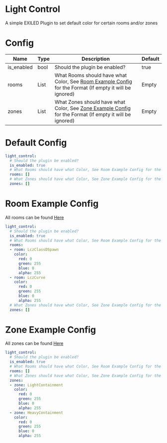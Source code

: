 # Light Control
A simple EXILED Plugin to set default color for certain rooms and/or zones

# Config
Name | Type | Description | Default
---- | ---- | ----------- | -------
is_enabled | bool | Should the plugin be enabled? | true
rooms | List | What Rooms should have what Color, See [Room Example Config](https://github.com/Marco15453/LightControl#room-example-config) for the Format (If empty it will be ignored) | Empty
zones | List | What Zones should have what Color, See [Zone Example Config](https://github.com/Marco15453/LightControl#zone-example-config) for the Format (If empty it will be ignored) | Empty

# Default Config
```yml
light_control:
  # Should the plugin be enabled?
  is_enabled: true
  # What Rooms should have what Color, See Room Example Config for the Format (If empty it will be ignored)
  rooms: []
  # What Zones should have what Color, See Zone Example Config for the Format (If empty it will be ignored)
  zones: []
```

# Room Example Config
All rooms can be found [Here](https://exiled-team.github.io/EXILED/api/Exiled.API.Enums.RoomType.html)
```yml
light_control:
  # Should the plugin be enabled?
  is_enabled: true
  # What Rooms should have what Color, See Room Example Config for the Format (If empty it will be ignored)
  rooms:
  - room: LczClassDSpawn
    color:
      red: 0
      green: 255
      blue: 0
      alpha: 255
  - room: LczCurve
    color:
      red: 0
      green: 255
      blue: 0
      alpha: 255
  # What Zones should have what Color, See Zone Example Config for the Format (If empty it will be ignored)
  zones: []
```

# Zone Example Config
All zones can be found [Here](https://exiled-team.github.io/EXILED/api/Exiled.API.Enums.ZoneType.html)
```yml
light_control:
  # Should the plugin be enabled?
  is_enabled: true
  # What Rooms should have what Color, See Room Example Config for the Format (If empty it will be ignored)
  rooms: []
  # What Zones should have what Color, See Zone Example Config for the Format (If empty it will be ignored)
  zones:
  - zone: LightContainment
    color:
      red: 0
      green: 255
      blue: 0
      alpha: 255
  - zone: HeavyContainment
    color:
      red: 0
      green: 255
      blue: 0
      alpha: 255
```